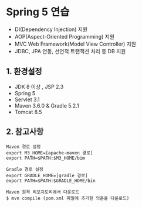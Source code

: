 # Spring 5 연습
* DI(Dependency Injection) 지원
* AOP(Aspect-Oriented Programming) 지원
* MVC Web Framework(Model View Controller) 지원
* JDBC, JPA 연동, 선언적 트랜잭션 처리 등 DB 지원

## 1. 환경설정
* JDK 8 이상 , JSP 2.3
* Spring 5
* Servlet 3.1
* Maven 3.6.0 & Gradle 5.2.1
* Tomcat 8.5

## 2. 참고사항
~~~
Maven 경로 설정
export M3_HOME=[apache-maven 경로]
export PATH=$PATH:$M3_HOME/bim

Gradle 경로 설정
export GRADLE_HOME=[gradle 경로]
export PATH=$PATH:$GRADLE_HOME/bin

Maven 원격 리포지토리에서 다운로드
$ mvn compile (pom.xml 파일에 추가한 의존을 다운로드)
~~~